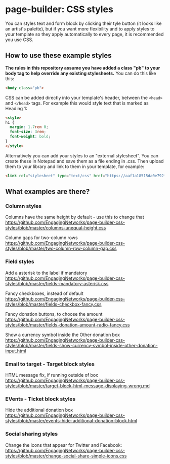 # page-builder: CSS styles

You can styles text and form block by clicking their tyle button (it looks like an artist's palette), but if you want more flexibility and to apply styles to your template so they apply automatically to every page, it is recommended you use CSS.

## How to use these example styles

**The rules in this repository assume you have added a class "pb" to your body tag to help override any existing stylesheets.** You can do this like this:

```html
<body class="pb">
  ```

CSS can be added directly into your template's header, between the ```<head>``` and ```</head>``` tags. For example this would style text that is marked as Heading 1:

```html
<style>
h1 {
  margin: 1.7rem 0;
  font-size: 3rem;
  font-weight: bold;
}
</style>
```

Alternatively you can add your styles to an "external stylesheet". You can create these in Notepad and save them as a file ending in .css. Then upload them to your library and link to them in your template, for example:

```html
<link rel="stylesheet" type="text/css" href="https://aaf1a18515da0e792f78-c27fdabe952dfc357fe25ebf5c8897ee.ssl.cf5.rackcdn.com/1757/example-stylesheet.css?v=1516627625000" />
```

## What examples are there?

### Column styles
Columns have the same height by default - use this to change that https://github.com/EngagingNetworks/page-builder-css-styles/blob/master/columns-unequal-height.css

Column gaps for two-column rows https://github.com/EngagingNetworks/page-builder-css-styles/blob/master/two-column-row-column-gap.css

### Field styles
Add a asterisk to the label if mandatory https://github.com/EngagingNetworks/page-builder-css-styles/blob/master/fields-mandatory-asterisk.css

Fancy checkboxes, instead of default https://github.com/EngagingNetworks/page-builder-css-styles/blob/master/fields-checkbox-fancy.css

Fancy donation buttons, to choose the amount https://github.com/EngagingNetworks/page-builder-css-styles/blob/master/fields-donation-amount-radio-fancy.css

Show a currency symbol inside the Other donation box https://github.com/EngagingNetworks/page-builder-css-styles/blob/master/fields-show-currency-symbol-inside-other-donation-input.html

### Email to target - Target block styles
HTML message fix, if running outside of box https://github.com/EngagingNetworks/page-builder-css-styles/blob/master/target-block-html-message-displaying-wrong.md

### EVents - Ticket block styles
Hide the additional donation box https://github.com/EngagingNetworks/page-builder-css-styles/blob/master/events-hide-additional-donation-block.html

### Social sharing styles
Change the icons that appear for Twitter and Facebook: https://github.com/EngagingNetworks/page-builder-css-styles/blob/master/change-social-share-simple-icons.css


